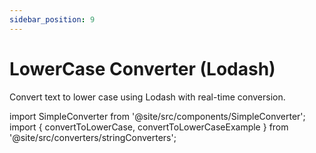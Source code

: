 ```yaml
---
sidebar_position: 9
---
```


# LowerCase Converter (Lodash)

Convert text to lower case using Lodash with real-time conversion.

import SimpleConverter from '@site/src/components/SimpleConverter';
import { convertToLowerCase, convertToLowerCaseExample } from '@site/src/converters/stringConverters';

<SimpleConverter
  conversion={convertToLowerCase}
  placeholder="Enter text to convert to lower case..."
  language="text"
  exampleInput={convertToLowerCaseExample.input}
  showPreview={true}
  previewMode="inline"
/>